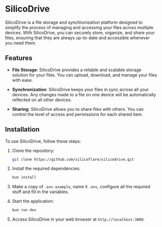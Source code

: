 # SilicoDrive
SilicoDrive is a file storage and synchronization platform designed to simplify the process of managing and accessing your files across multiple devices. With SilicoDrive, you can securely store, organize, and share your files, ensuring that they are always up-to-date and accessible whenever you need them.

## Features
- **File Storage**: SilicoDrive provides a reliable and scalable storage solution for your files. You can upload, download, and manage your files with ease.

- **Synchronization**: SilicoDrive keeps your files in sync across all your devices. Any changes made to a file on one device will be automatically reflected on all other devices.

- **Sharing**: SilicoDrive allows you to share files with others. You can control the level of access and permissions for each shared item.


## Installation
To use SilicoDrive, follow these steps:

1. Clone the repository:

    ```bash
    git clone https://github.com/silicoflare/silicodrive.git
    ```

2. Install the required dependencies:

    ```bash
    bun install
    ```

3. Make a copy of `.env.example`, name it `.env`, configure all the required stuff and fill in the variables.

3. Start the application:

    ```bash
    bun run dev
    ```

4. Access SilicoDrive in your web browser at `http://localhost:3000`.

